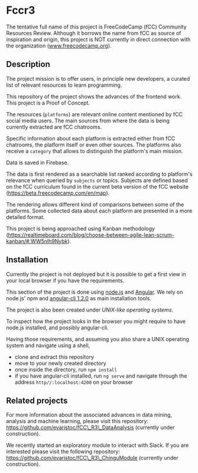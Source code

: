 # Fccr3

The tentative full name of this project is FreeCodeCamp (fCC) Community Resources Review. Although it borrows the name from fCC as source of inspiration and origin, this project is NOT currently in direct connection with the organization (www.freecodecamp.org).

## Description

The project mission is to offer users, in principle new developers, a curated list of relevant resources to learn programming.

This repository of the project shows the advances of the frontend work. This project is a Proof of Concept.

The resources (`platforms`) are relevant online content mentioned by fCC social media users. The main sources from where the data is being currently extracted are fCC chatrooms.

Specific information about each platform is extracted either from fCC chatrooms, the platform itself or even other sources. The platforms also receive a `category` that allows to distinguish the platform's main mission. 

Data is saved in Firebase.

The data is first rendered as a searchable list ranked according to platform's relevance when queried by `subjects` or topics. Subjects are defined based on the fCC curriculum found in the current beta version of the fCC website (https://beta.freecodecamp.com/en/map).

The rendering allows different kind of comparisons between some of the platforms. Some collected data about each platform are presented in a more detailed format.

This project is being approached using Kanban methodology (https://realtimeboard.com/blog/choose-between-agile-lean-scrum-kanban/#.WW5nlh9Nybk).

## Installation

Currently the project is not deployed but it is possible to get a first view in your local browser if you have the requirements.

This section of the project is done using [node.js](https://nodejs.org/en/) and [Angular](https://angular.io/). We rely on node.js' npm and [angular-cli 1.2.0](https://github.com/angular/angular-cli) as main installation tools.

The project is also been created under *UNIX-like operating systems*.

To inspect how the project looks in the browser you might require to have node.js installed, and possibly angular-cli.

Having those requirements, and assuming you also share a UNIX operating system and navigate using a shell,
* clone and extract this repository
* move to your newly created directory
* once inside the directory, run `npm install`
* if you have angular-cli installed, run `ng serve` and navigate through the address `http//:localhost:4200` on your browser

## Related projects

For more information about the associated advances in data mining, analysis and machine learning, please visit this repository: https://github.com/evaristoc/fCC\_R3\_DataAnalysis (currently under construction).

We recently started an exploratory module to interact with Slack. If you are interested please visit the following repository: https://github.com/evaristoc/fCC\_R3\_ChinguModule (currently under construction).
